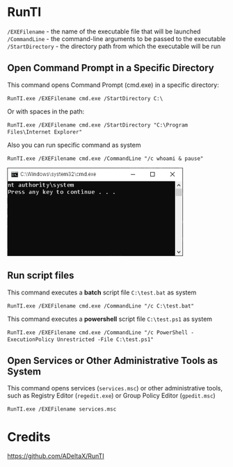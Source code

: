 # RunTI

`/EXEFilename` - the name of the executable file that will be launched
`/CommandLine` - the command-line arguments to be passed to the executable
`/StartDirectory` - the directory path from which the executable will be run

## Open Command Prompt in a Specific Directory

This command opens Command Prompt (cmd.exe) in a specific directory:
```shell
RunTI.exe /EXEFilename cmd.exe /StartDirectory C:\
```

Or with spaces in the path:
```shell
RunTI.exe /EXEFilename cmd.exe /StartDirectory "C:\Program Files\Internet Explorer"
```

Also you can run specific command as system
```shell
RunTI.exe /EXEFilename cmd.exe /CommandLine "/c whoami & pause"
```

![whoami](whoami.png)


## Run script files

This command executes a **batch** script file `C:\test.bat` as system
```shell
RunTI.exe /EXEFilename cmd.exe /CommandLine "/c C:\test.bat"
```

This command executes a **powershell** script file `C:\test.ps1` as system
```shell
RunTI.exe /EXEFilename cmd.exe /CommandLine "/c PowerShell -ExecutionPolicy Unrestricted -File C:\test.ps1"
```

## Open Services or Other Administrative Tools as System

This command opens services (`services.msc`) or other administrative tools, such as Registry Editor (`regedit.exe`) or Group Policy Editor (`gpedit.msc`)
```shell
RunTI.exe /EXEFilename services.msc
```


# Credits

https://github.com/ADeltaX/RunTI